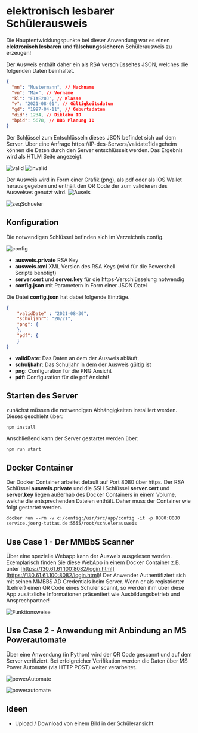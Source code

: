 # elektronisch lesbarer Schülerausweis

Die Hauptentwicklungspunkte bei dieser Anwendung war es einen **elektronisch lesbaren** und **fälschungssicheren** Schülerausweis zu erzeugen!

Der Ausweis enthält daher ein als RSA verschlüsseltes JSON, welches die folgenden Daten beinhaltet.

```JSON
{
  "nn": "Mustermann", // Nachname
  "vn": "Max", // Vorname
  "kl": "FIAE20J", // Klasse
  "v": "2021-08-01", // Gültigkeitsdatum
  "gd": "1997-04-11", // Geburtsdatum
  "did": 1234, // Diklabu ID
  "bpid": 5678, // BBS Planung ID
}
```

Der Schlüssel zum Entschlüsseln dieses JSON befindet sich auf dem Server. Über eine Anfrage https://IP-des-Servers/validate?id=geheim können die Daten durch den Server entschlüsselt werden. Das Ergebnis wird als HTLM Seite angezeigt.

![valid](ScreenshotValid.png)
![invalid](ScreenshotInvalid.png)

Der Ausweis wird in Form einer Grafik (png), als pdf oder als IOS Wallet heraus gegeben und enthält den QR Code der zum validieren des Ausweises genutzt wird.
![Auseis](ausweisMaxMustermann.png)

![seqSchueler](seqSchueler.png)

## Konfiguration

Die notwendigen Schlüssel befinden sich im Verzeichnis config.

![config](configFiles.png)

- **ausweis.private** RSA Key
- **ausweis.xml** XML Version des RSA Keys (wird für die Powershell Scripte benötigt)
- **server.cert** und **server.key** für die https-Verschlüsselung notwendig
- **config.json** mit Parametern in Form einer JSON Datei

Die Datei **config.json** hat dabei folgende Einträge.

```JSON
{
    "validDate" : "2021-08-30",
    "schuljahr": "20/21",
    "png": {
    },
    "pdf": {
    }
}
```

- **validDate**: Das Daten an dem der Ausweis abläuft.
- **schuljkahr**: Das Schuljahr in dem der Ausweis gültig ist
- **png**: Configuration für die PNG Ansicht
- **pdf**: Configuration für die pdf Ansicht!

## Starten des Server

zunächst müssen die notwendigen Abhängigkeiten installiert werden. Dieses geschieht über:

```
npm install
```

Anschließend kann der Server gestartet werden über:

```
npm run start
```

## Docker Container

Der Docker Container arbeitet default auf Port 8080 über https. Der RSA Schlüssel **ausweis.private** und die SSH Schlüssel **server.cert** und **server.key** liegen außerhab des Docker Containers in einem Volume, welche die entsprechenden Dateien enthält. Daher muss der Container wie folgt gestartet werden.

```
docker run --rm -v c:/config:/usr/src/app/config -it -p 8080:8080 service.joerg-tuttas.de:5555/root/schuelerausweis
```

## Use Case 1 - Der MMBbS Scanner

Über eine spezielle Webapp kann der Ausweis ausgelesen werden. Exemplarisch finden Sie diese WebApp in einem Docker Container z.B. unter [https://130.61.61.100:8082/login.html](https://130.61.61.100:8082/login.html)! Der Anwender Authentifiziert sich mit seinen MMBBS AD Credentials beim Server. Wenn er als registrierter (Lehrer) einen QR Code eines Schüler scannt, so werden ihm über diese App zusätzliche Informationen präsentiert wie Ausbildungsbetrieb und Ansprechpartner!

![Funktionsweise](Sequenzdiagramm.png)

## Use Case 2 - Anwendung mit Anbindung an MS Powerautomate

Über eine Anwendung (in Python) wird der QR Code gescannt und auf dem Server verifiziert. Bei erfolgreicher Verifikation werden die Daten über MS Power Automate (via HTTP POST) weiter verarbeitet.

![powerAutomate](seqPowerautomate.png)

![powerautomate](powerautomate.png)

## Ideen

- Upload / Download von einem Bild in der Schüleransicht
